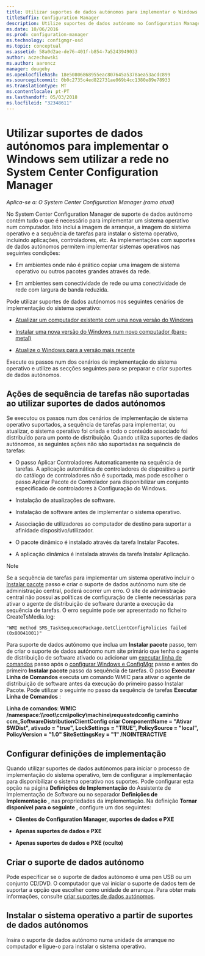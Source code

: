 ```yaml
---
title: Utilizar suportes de dados autónomos para implementar o Windows sem utilizar a rede
titleSuffix: Configuration Manager
description: Utilize suportes de dados autónomo no Configuration Manager para implementar sistemas operativos onde a largura de banda é limitada ou como uma opção para atualizar, instalar ou atualizar os computadores.
ms.date: 10/06/2016
ms.prod: configuration-manager
ms.technology: configmgr-osd
ms.topic: conceptual
ms.assetid: 58a0d2ae-de76-401f-b854-7a5243949033
author: aczechowski
ms.author: aaroncz
manager: dougeby
ms.openlocfilehash: 18e50806868955eac807645a5378aea53acdc899
ms.sourcegitcommit: 0b0c2735c4ed822731ae069b4cc1380e89e78933
ms.translationtype: MT
ms.contentlocale: pt-PT
ms.lasthandoff: 05/03/2018
ms.locfileid: "32348611"
---
```

# <a name="use-stand-alone-media-to-deploy-windows-without-using-the-network-in-system-center-configuration-manager"></a>Utilizar suportes de dados autónomos para implementar o Windows sem utilizar a rede no System Center Configuration Manager

*Aplica-se a: O System Center Configuration Manager (ramo atual)*

No System Center Configuration Manager de suporte de dados autónomo contém tudo o que é necessário para implementar um sistema operativo num computador. Isto inclui a imagem de arranque, a imagem do sistema operativo e a sequência de tarefas para instalar o sistema operativo, incluindo aplicações, controladores, etc. As implementações com suportes de dados autónomos permitem implementar sistemas operativos nas seguintes condições:  

-   Em ambientes onde não é prático copiar uma imagem de sistema operativo ou outros pacotes grandes através da rede.  

-   Em ambientes sem conectividade de rede ou uma conectividade de rede com largura de banda reduzida.  

Pode utilizar suportes de dados autónomos nos seguintes cenários de implementação do sistema operativo:  

-   [Atualizar um computador existente com uma nova versão do Windows](refresh-an-existing-computer-with-a-new-version-of-windows.md)  

-   [Instalar uma nova versão do Windows num novo computador (bare-metal)](install-new-windows-version-new-computer-bare-metal.md)  

-   [Atualize o Windows para a versão mais recente](upgrade-windows-to-the-latest-version.md)  

 Execute os passos num dos cenários de implementação do sistema operativo e utilize as secções seguintes para se preparar e criar suportes de dados autónomos.  

## <a name="task-sequence-actions-not-supported-when-using-stand-alone-media"></a>Ações de sequência de tarefas não suportadas ao utilizar suportes de dados autónomos  
 Se executou os passos num dos cenários de implementação de sistema operativo suportados, a sequência de tarefas para implementar, ou atualizar, o sistema operativo foi criada e todo o conteúdo associado foi distribuído para um ponto de distribuição. Quando utiliza suportes de dados autónomos, as seguintes ações não são suportadas na sequência de tarefas:  

-   O passo Aplicar Controladores Automaticamente na sequência de tarefas. A aplicação automática de controladores de dispositivo a partir do catálogo de controladores não é suportada, mas pode escolher o passo Aplicar Pacote de Controlador para disponibilizar um conjunto especificado de controladores à Configuração do Windows.  

-   Instalação de atualizações de software.  

-   Instalação de software antes de implementar o sistema operativo.  

-   Associação de utilizadores ao computador de destino para suportar a afinidade dispositivo/utilizador.  

-   O pacote dinâmico é instalado através da tarefa Instalar Pacotes.  

-   A aplicação dinâmica é instalada através da tarefa Instalar Aplicação.  

> [!NOTE]  
>  Se a sequência de tarefas para implementar um sistema operativo incluir o [Instalar pacote](../understand/task-sequence-steps.md#BKMK_InstallPackage) passo e criar o suporte de dados autónomo num site de administração central, poderá ocorrer um erro. O site de administração central não possui as políticas de configuração de cliente necessárias para ativar o agente de distribuição de software durante a execução da sequência de tarefas. O erro seguinte pode ser apresentado no ficheiro CreateTsMedia.log:  
>   
>  `"WMI method SMS_TaskSequencePackage.GetClientConfigPolicies failed (0x80041001)"`
>   
>  Para suporte de dados autónomo que inclua um **Instalar pacote** passo, tem de criar o suporte de dados autónomo num site primário que tenha o agente de distribuição de software ativado ou adicionar um [executar linha de comandos](../understand/task-sequence-steps.md#BKMK_RunCommandLine) passo após o [configurar Windows e ConfigMgr](../understand/task-sequence-steps.md#BKMK_SetupWindowsandConfigMgr) passo e antes do primeiro **Instalar pacote** passo da sequência de tarefas. O passo **Executar Linha de Comandos** executa um comando WMIC para ativar o agente de distribuição de software antes da execução do primeiro passo Instalar Pacote. Pode utilizar o seguinte no passo da sequência de tarefas **Executar Linha de Comandos** :  
>   
>  **Linha de comandos**: **WMIC /namespace:\\\root\ccm\policy\machine\requestedconfig caminho ccm_SoftwareDistributionClientConfig criar ComponentName = "Ativar SWDist", ativado = "true", LockSettings = "TRUE", PolicySource = "local", PolicyVersion = "1.0" SiteSettingsKey = "1" /NOINTERACTIVE**  

## <a name="configure-deployment-settings"></a>Configurar definições de implementação  
 Quando utilizar suportes de dados autónomos para iniciar o processo de implementação do sistema operativo, tem de configurar a implementação para disponibilizar o sistema operativo nos suportes. Pode configurar esta opção na página **Definições de Implementação** do Assistente de Implementação de Software ou no separador **Definições de Implementação** , nas propriedades da implementação.  Na definição **Tornar disponível para o seguinte** , configure um dos seguintes:  

-   **Clientes do Configuration Manager, suportes de dados e PXE**  

-   **Apenas suportes de dados e PXE**  

-   **Apenas suportes de dados e PXE (oculto)**  

## <a name="create-the-stand-alone-media"></a>Criar o suporte de dados autónomo  
 Pode especificar se o suporte de dados autónomo é uma pen USB ou um conjunto CD/DVD. O computador que vai iniciar o suporte de dados tem de suportar a opção que escolher como unidade de arranque. Para obter mais informações, consulte [criar suportes de dados autónomos](create-stand-alone-media.md).  

## <a name="install-the-operating-system-from-stand-alone-media"></a>Instalar o sistema operativo a partir de suportes de dados autónomos  
 Insira o suporte de dados autónomo numa unidade de arranque no computador e ligue-o para instalar o sistema operativo.  
